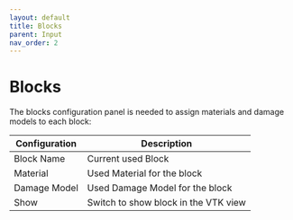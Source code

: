 ```yaml
---
layout: default
title: Blocks
parent: Input
nav_order: 2
---
```


# Blocks

The blocks configuration panel is needed to assign materials and damage models to each block:

| Configuration | Description                          |
| ------------- | ------------------------------------ |
| Block Name    | Current used Block                   |
| Material      | Used Material for the block          |
| Damage Model  | Used Damage Model for the block      |
| Show          | Switch to show block in the VTK view |
